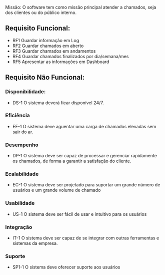 Missão: O software tem como missão principal atender a chamados, seja dos clientes ou do público interno.

## Requisito Funcional: 
* RF1 Guardar informação em Log
* RF2 Guardar chamados em aberto
* RF3 Guardar chamados em andamentos
* RF4 Guardar chamados finalizados por dia/semana/mes
* RF5 Apresentar as informações em Dashboard

## Requisito Não Funcional:

### Disponibilidade:
* DS-1 O sistema deverá ficar disponível 24/7.

### Eficiência
* EF-1 O sistema deve aguentar uma carga de chamados elevadas sem sair do ar. 

### Desempenho
* DP-1 O sistema deve ser capaz de processar e gerenciar rapidamente os chamados, de forma a garantir a satisfação do cliente.

### Ecalabilidade
* EC-1 O sistema deve ser projetado para suportar um grande número de usuários e um grande volume de chamado

### Usabilidade
* US-1 O sistema deve ser fácil de usar e intuitivo para os usuários

### Integração
* IT-1 O sistema deve ser capaz de se integrar com outras ferramentas e sistemas da empresa.

### Suporte
* SP1-1 O sistema deve oferecer suporte aos usuários
